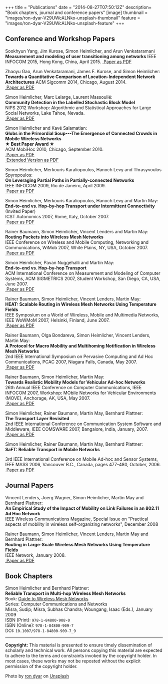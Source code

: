 
+++
title = "Publications"
date = "2014-08-27T07:50:12Z"
description= "Book chapters, journal and conference papers"
[image]
  thumbnail = "images/ron-dyar-V29UWcALNko-unsplash-thumbnail"
  feature = "images/ron-dyar-V29UWcALNko-unsplash-feature"
+++

## Conference and Workshop Papers
Sookhyun Yang, Jim Kurose, Simon Heimlicher, and Arun Venkataramani
**Measurement and modeling of user transitioning among networks**
IEEE INFOCOM 2015, Hong Kong, China, April 2015.
[<i class="fa fa-file-pdf"></i>&nbsp;Paper as PDF](/research/publications/yang_network-transitioning_infocom15.pdf)

Zhaoyu Gao, Arun Venkataramani, James F. Kurose, and Simon Heimlicher:   
**Towards a Quantitative Comparison of Location-Independent Network
Architectures**   ACM Sigcomm 2014, Chicago, August 2014.   
[<i class="fa fa-file-pdf"></i>&nbsp;Paper as PDF](/research/publications/gao_netarch_sigcomm14.pdf)

Simon Heimlicher, Marc Lelarge, Laurent Massoulié:   
**Community Detection in the Labelled Stochastic Block Model**   
NIPS 2012 Workshop: Algorithmic and Statistical Approaches for Large Social Networks, Lake Tahoe, Nevada.   
[<i class="fa fa-file-pdf"></i>&nbsp;Paper as PDF](/research/publications/heimlicher_community-labelled-sbm_nips12.pdf)

Simon Heimlicher and Kavé Salamatian:    
**Globs in the Primordial Soup---The Emergence of Connected Crowds in Mobile Wireless Networks**    
**★ Best Paper Award ★**   
ACM MobiHoc 2010, Chicago, September 2010.  
[<i class="fa fa-file-pdf"></i>&nbsp;Paper as PDF](/research/publications/heimlicher_globs_mobihoc10.pdf)    
[<i class="fa fa-file-pdf"></i>&nbsp;Extended Version as PDF](/research/publications/heimlicher_globs_mobihoc10-extended.pdf)

Simon Heimlicher, Merkouris Karaliopoulos, Hanoch Levy and Thrasyvoulos Spyropoulos:    
**On Leveraging Partial Paths in Partially-connected Networks**    
IEEE INFOCOM 2009, Rio de Janeiro, April 2009.    
[<i class="fa fa-file-pdf"></i>&nbsp;Paper as PDF](/research/publications/heimlicher_partialpaths_infocom09.pdf) 

Simon Heimlicher, Merkouris Karaliopoulos, Hanoch Levy and Martin May:    
**End-to-end vs. Hop-by-hop Transport under Intermittent Connectivity** (Invited Paper)    
ICST Autonomics 2007, Rome, Italy, October 2007.    
[<i class="fa fa-file-pdf"></i>&nbsp;Paper as PDF](/research/publications/heimlicher_e2e-vs-hbh-intermittent_autonomics07.pdf)

Rainer Baumann, Simon Heimlicher, Vincent Lenders and Martin May:    
**Routing Packets into Wireless Mesh Networks**    
IEEE Conference on Wireless and Mobile Computing, Networking and Communications, WiMob 2007, White Plains, NY, USA, October 2007.    
[<i class="fa fa-file-pdf"></i>&nbsp;Paper as PDF](/research/publications/baumann_routing-into-wmn_wimob07.pdf)

Simon Heimlicher, Pavan Nuggehalli and Martin May:    
**End-to-end vs. Hop-by-hop Transport**    
ACM International Conference on Measurement and Modeling of Computer Systems, ACM SIGMETRICS 2007, Student Workshop, San Diego, CA, USA, June 2007.    
[<i class="fa fa-file-pdf"></i>&nbsp;Paper as PDF](/research/publications/heimlicher_e2e-vs-hbh-transport_sigmetrics07.pdf)

Rainer Baumann, Simon Heimlicher, Vincent Lenders, Martin May:    
**HEAT: Scalable Routing in Wireless Mesh Networks Using Temperature Fields**    
IEEE Symposium on a World of Wireless, Mobile and Multimedia Networks, IEEE WoWMoM 2007, Helsinki, Finland, June 2007.    
[<i class="fa fa-file-pdf"></i>&nbsp;Paper as PDF](/research/publications/baumann_heat_wowmom07.pdf)

Rainer Baumann, Olga Bondareva, Simon Heimlicher, Vincent Lenders, Martin May:    
**A Protocol for Macro Mobility and Multihoming Notification in Wireless Mesh Networks**    
2nd IEEE International Symposium on Pervasive Computing and Ad Hoc Communications, PCAC 2007, Niagara Falls, Canada, May 2007.    
[<i class="fa fa-file-pdf"></i>&nbsp;Paper as PDF](/research/publications/baumann_protocol-for-macro-mobility_pcac07.pdf)

Rainer Baumann, Simon Heimlicher, Martin May:    
**Towards Realistic Mobility Models for Vehicular Ad-hoc Networks**    
26th Annual IEEE Conference on Computer Communications, IEEE INFOCOM 2007, Workshop: MObile Networks for Vehicular Environments (MOVE), Anchorage, AK, USA, May 2007.    
[<i class="fa fa-file-pdf"></i>&nbsp;Paper as PDF](/research/publications/baumann_realistic-mobility-models_infocom07.pdf)

Simon Heimlicher, Rainer Baumann, Martin May, Bernhard Plattner:    
**The Transport Layer Revisited**    
2nd IEEE International Conference on Communication System Software and Middleware, IEEE COMSWARE 2007, Bangalore, India, January, 2007.    
[<i class="fa fa-file-pdf"></i>&nbsp;Paper as PDF](/research/publications/heimlicher_transport-layer-revisited_comsware07.pdf)

Simon Heimlicher, Rainer Baumann, Martin May, Bernhard Plattner:    
**SaFT: Reliable Transport in Mobile Networks**    

3rd IEEE International Conference on Mobile Ad-hoc and Sensor Systems, IEEE MASS 2006, Vancouver B.C., Canada, pages 477-480, October, 2006.    
[<i class="fa fa-file-pdf"></i>&nbsp;Paper as PDF](/research/publications/heimlicher_saft_mass06.pdf)


## Journal Papers


Vincent Lenders, Joerg Wagner, Simon Heimlicher, Martin May and Bernhard Plattner:    
**An Empirical Study of the Impact of Mobility on Link Failures
in an 802.11 Ad Hoc Network**    
IEEE Wireless Communications Magazine, Special Issue on "Practical aspects of mobility in wireless
self-organizing networks", December 2008

Rainer Baumann, Simon Heimlicher, Vincent Lenders, Martin May and Bernhard Plattner:    
**Routing in Large-Scale Wireless Mesh Networks Using Temperature Fields**    
IEEE Network, January 2008.    
[<i class="fa fa-file-pdf"></i>&nbsp;Paper as PDF](/research/publications/baumann_heat_ieeenetwork08.pdf)



## Book Chapters

Simon Heimlicher and Bernhard Plattner:    
**Reliable Transport in Multi-hop Wireless Mesh Networks**    
Book: [Guide to Wireless Mesh Networks](https://link.springer.com/book/10.1007/978-1-84800-909-7?detailsPage=toc)  
Series: Computer Communications and Networks     
Misra, Sudip; Misra, Subhas Chandra; Woungang, Isaac (Eds.), January 2009     
ISBN (Print): `978-1-84800-908-0`     
ISBN (Online): `978-1-84800-909-7`     
DOI: `10.1007/978-1-84800-909-7_9`     


-----------------------------------------------------------------------

**Copyright:** This material is presented to ensure timely 
dissemination of scholarly and technical work. All persons copying this material are 
expected to adhere to the terms and constraints invoked by the copyright holder. In most
cases, these works may not be reposted without the explicit permission of the copyright
holder.

Photo by <a href="https://unsplash.com/@prolabprints?utm_source=unsplash&utm_medium=referral&utm_content=creditCopyText">ron dyar</a> on <a href="https://unsplash.com/photos/V29UWcALNko?utm_source=unsplash&utm_medium=referral&utm_content=creditCopyText">Unsplash</a>
  


